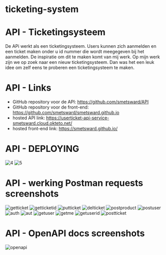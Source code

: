 # ticketing-system

# API - Ticketingsysteem

De APi werkt als een ticketingsysteem. Users kunnen zich aanmelden en een ticket maken onder u id nummer die wordt meegegeven bij het aanmelden. De inspiratie om dit te maken komt van mij werk. Op mijn werk zijn we op zoek naar een nieuw ticketingsysteem. Dan was het een leuk idee om zelf eens te proberen een ticketingsysteem te maken.

# API - Links

- GitHub repository voor de API: https://github.com/smetsward/API
- GitHub repository voor de front-end: https://github.com/smetsward/smetsward.github.io
- hosted API link: https://userticket-api-service-smetsward.cloud.okteto.net/
- hosted front-end link: https://smetsward.github.io/

# API - DEPLOYING

![4](https://user-images.githubusercontent.com/69649743/211146766-8be6de7a-8dc6-4024-bf3a-d2fcd6544503.PNG)
![5](https://user-images.githubusercontent.com/69649743/211146768-05f90e4d-6434-44b6-ae0e-28b35f5bf530.PNG)

# API - werking Postman requests screenshots

![getticket](https://user-images.githubusercontent.com/69649743/211146703-59990e31-70ca-4913-bad5-4b5be6d757ca.JPG)
![getticketid](https://user-images.githubusercontent.com/69649743/211146704-8e317c59-7d15-4db5-a55e-5fd730d5da48.JPG)
![putticket](https://user-images.githubusercontent.com/69649743/211146705-f07ac83c-51f0-402c-92ac-7acc0cf34760.JPG)
![delticket](https://user-images.githubusercontent.com/69649743/211146707-323d86ab-0dfa-4637-982a-b91b3b7fd925.JPG)
![postproduct](https://user-images.githubusercontent.com/69649743/211146708-8ca02b97-9861-44af-8e92-13098ecb39bc.JPG)
![postuser](https://user-images.githubusercontent.com/69649743/211146709-39b618a7-3a24-4433-afe6-d22fabb81887.JPG)
![auth](https://user-images.githubusercontent.com/69649743/211146710-ad683c4d-b446-47e4-9635-539865474b6e.JPG)
![aut](https://user-images.githubusercontent.com/69649743/211146711-99feeb72-5ec2-45de-8af3-c707c82f50e2.JPG)
![getuser](https://user-images.githubusercontent.com/69649743/211146712-1133e4a2-60dc-4446-b60f-c38f38ebb3bd.JPG)
![getme](https://user-images.githubusercontent.com/69649743/211146713-9e174104-7831-48ac-aef1-49f0a5fe3182.JPG)
![getuserid](https://user-images.githubusercontent.com/69649743/211146714-3e08f5aa-30d2-4f89-8ae6-2d0313d67084.JPG)
![postticket](https://user-images.githubusercontent.com/69649743/211146715-ea662f82-accc-497f-b930-b375d6466143.JPG)

# API - OpenAPI docs screenshots

![openapi](https://user-images.githubusercontent.com/69649743/211146723-dd6f0dfc-88ad-45cc-be1f-0bf8f7ac6abb.JPG)

